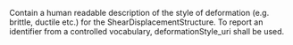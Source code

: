 Contain a human readable description of the style of deformation (e.g. brittle, ductile etc.) for the ShearDisplacementStructure. To report an identifier from a controlled vocabulary, deformationStyle_uri shall be used.

